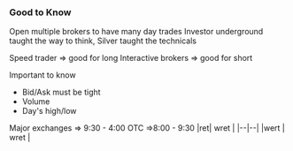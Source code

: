 

### Good to Know
Open multiple brokers to have many day trades
Investor underground taught the way to think, Silver taught the technicals

Speed trader => good for long
Interactive brokers => good for short

Important to know
* Bid/Ask must be tight
* Volume
* Day's high/low

Major exchanges => 9:30 - 4:00
OTC =>8:00 - 9:30
|ret| wret |
|--|--|
|wert  | wret |



<!--stackedit_data:
eyJoaXN0b3J5IjpbMTA4MTM5ODM4NCwtMjA4ODc0NjYxMl19
-->